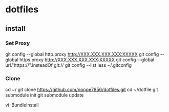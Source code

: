 # dotfiles

## install
### Set Proxy
git config --global http.proxy http://XXX.XXX.XXX.XXX:XXXXX
git config --global https.proxy http://XXX.XXX.XXX.XXX:XXXXX
git config --global url."https://".insteadOf git://
git config --list
less ~/.gitconfig

### Clone
cd ~/
git clone https://github.com/noppe7856/dotfiles.git
cd ~/dotfile
git submodule init
git submodule update

vi 
:BundleInstall
